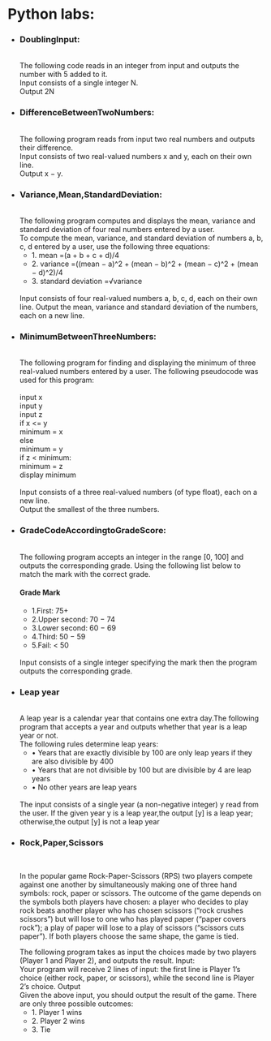 <h1>Python labs:</h1>
<ul>
  <li><h3>DoublingInput:</h3> </br> The following code reads in an integer from input and outputs the number with 5 added to it.</br>
Input consists of a single integer N.</br>
Output 2N</li>
  <li><h3>DifferenceBetweenTwoNumbers:</h3></br>The following program reads from input two real numbers and outputs their difference.</br>
Input consists of two real-valued numbers x and y, each on their own line.</br>
Output x − y.
 </li>
  <li><h3>Variance,Mean,StandardDeviation:</h3> </br> The following program computes and displays the mean, variance and standard deviation of four real numbers entered by a user. 
</br>To compute the mean, variance, and standard deviation of numbers a, b, c, d entered by a user, use the following three equations:<ul>
<li> 1. mean =(a + b + c + d)/4</li>
<li> 2. variance =((mean − a)^2 + (mean − b)^2 + (mean − c)^2 + (mean − d)^2)/4 </li>
<li> 3. standard deviation =√variance </li>
</ul>
</br>
Input consists of four real-valued numbers a, b, c, d, each on their own line.
Output the mean, variance and standard deviation of the numbers, each on a new line. 
</li>
<li><h3>MinimumBetweenThreeNumbers:</h3> </br> The following program for finding and displaying the minimum of three real-valued numbers entered
by a user. The following pseudocode was used for this program:</br> </br>
input x </br>
input y </br>
input z </br>
if x <= y </br>
  minimum = x </br>
else </br>
  minimum = y </br>
if z < minimum: </br>
  minimum = z </br>
display minimum </br>
   </br>
Input consists of a three real-valued numbers (of type float), each on a new line. </br>
Output the smallest of the three numbers.
</li>
  
<li><h3>GradeCodeAccordingtoGradeScore:</h3> </br>The following program accepts an integer in the range [0, 100] and outputs the corresponding
grade. Using the following list below to match the mark with the correct grade.</br>
<h4>Grade Mark</h4><ul>
<li>1.First: 75+</li>
<li>2.Upper second: 70 − 74</li>
<li>3.Lower second: 60 − 69</li>
<li>4.Third: 50 − 59</li>
<li>5.Fail: < 50</li>
</ul>
</br>
Input consists of a single integer specifying the mark then
the program outputs the corresponding grade.
 </li>

 <li><h3>Leap year</h3> </br>A leap year is a calendar year that contains one extra day.The following program that accepts a year
and outputs whether that year is a leap year or not. </br>The following rules determine leap years:<ul>
<li>• Years that are exactly divisible by 100 are only leap years if they are also divisible by 400</li>
<li>• Years that are not divisible by 100 but are divisible by 4 are leap years</li>
<li>• No other years are leap years</li>
</ul>
</br>
The input consists of a single year (a non-negative integer) y read from the user.
If the given year y is a leap year,the output [y] is a leap year; otherwise,the output
[y] is not a leap year
</br>
 </li>  

 <li><h3>Rock,Paper,Scissors</h3> </br> <p></p>In the popular game Rock-Paper-Scissors (RPS) two players compete against one another by
simultaneously making one of three hand symbols: rock, paper or scissors. The outcome of
the game depends on the symbols both players have chosen: a player who decides to play rock
beats another player who has chosen scissors (“rock crushes scissors”) but will lose to one who
has played paper (“paper covers rock”); a play of paper will lose to a play of scissors (“scissors
cuts paper”). If both players choose the same shape, the game is tied.</p>
The following program takes as input the choices made by two players (Player 1
and Player 2), and outputs the result.
Input:</br>
Your program will receive 2 lines of input: the first line is Player 1’s choice (either rock, paper,
or scissors), while the second line is Player 2’s choice.
Output</br>
Given the above input, you should output the result of the game. There are only three possible
outcomes:<ul>
<li>1. Player 1 wins</li>
<li>2. Player 2 wins</li>
<li>3. Tie      </li>
  </ul>
</li>
  
</ul>
